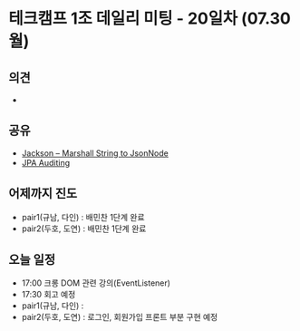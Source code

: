 

# 테크캠프 1조 데일리 미팅 - 20일차 (07.30 월)

## 의견
- 

## 공유
- [Jackson – Marshall String to JsonNode](http://www.baeldung.com/jackson-json-to-jsonnode)
- [JPA Auditing](https://github.com/wwh-techcamp-team1/tech/blob/master/04.JPA%20Auditing%EC%9D%84%20%EC%9D%B4%EC%9A%A9%ED%95%B4%20%EC%83%9D%EC%84%B1%EC%9D%BC%EC%9E%90%20%EC%9E%90%EB%8F%99%20%EC%83%9D%EC%84%B1.md)

## 어제까지 진도
- pair1(규남, 다인) : 배민찬 1단계 완료
- pair2(두호, 도연) : 배민찬 1단계 완료

## 오늘 일정
- 17:00 크롱 DOM 관련 강의(EventListener)
- 17:30 회고 예정
- pair1(규남, 다인) : 
- pair2(두호, 도연) : 로그인, 회원가입 프론트 부분 구현 예정

